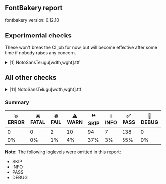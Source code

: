 ## FontBakery report

fontbakery version: 0.12.10



## Experimental checks

These won't break the CI job for now, but will become effective after some time if nobody raises any concern.


<details><summary>[1] NotoSansTelugu[wdth,wght].ttf</summary>
<div>
<details>
    <summary>🔥 <b>FAIL</b> Checking that the typoAscender exceeds the yMax of the /Agrave. <a href="https://fontbakery.readthedocs.io/en/stable/fontbakery/checks/universal.metrics.html#"></a></summary>
    <div>







* 🔥 **FAIL** <p>OS/2.sTypoAscender value should be greater than 944, but got 869 instead</p>
 [code: typoAscender]



</div>
</details>
</div>
</details>




## All other checks



<details><summary>[11] NotoSansTelugu[wdth,wght].ttf</summary>
<div>
<details>
    <summary>🔥 <b>FAIL</b> Check for presence of an ARTICLE.en_us.html file <a href="https://fontbakery.readthedocs.io/en/stable/fontbakery/checks/googlefonts.description.html#"></a></summary>
    <div>







* 🔥 **FAIL** <p>This is a Noto font but it lacks an ARTICLE.en_us.html file.</p>
 [code: missing-article]



* 🔥 **FAIL** <p>This is a Noto font but it lacks a DESCRIPTION.en_us.html file.</p>
 [code: missing-description]



</div>
</details>

<details>
    <summary>⚠️ <b>WARN</b> Check glyphs in mark glyph class are non-spacing. <a href="https://fontbakery.readthedocs.io/en/stable/fontbakery/checks/opentype.gdef.html#"></a></summary>
    <div>







* ⚠️ **WARN** <p>The following spacing glyphs may be in the GDEF mark glyph class by mistake:
aavowelsigntelu (U+0C3E), aavowelsigntelu.spacing (unencoded), aavoweltelu.spacing2 (unencoded), auvowelsigntelu.spacing (unencoded), auvoweltelu.spacing2 (unencoded), auvoweltelu.spacing3 (unencoded), baalttelu.spacing (unencoded), bapostscriptUItelu (unencoded), bapostscriptUItelu.spacing (unencoded), bapostscripttelu (unencoded), bapostscripttelu.spacing (unencoded), bhaalttelu.spacing (unencoded), bhapostscriptUItelu (unencoded), bhapostscriptUItelu.spacing (unencoded), bhapostscripttelu (unencoded), bhapostscripttelu.spacing (unencoded), caalttelu.spacing (unencoded), candrabindu_095telu.spacing (unencoded), capostscriptUItelu.spacing (unencoded), capostscripttelu (unencoded), capostscripttelu.spacing (unencoded), chaalttelu.spacing (unencoded), chapostscriptUItelu (unencoded), chapostscriptUItelu.spacing (unencoded), chapostscripttelu (unencoded), chapostscripttelu.spacing (unencoded), dailengthmarkUItelu.spacing (unencoded), dasubscriptUItelu.spacing (unencoded), dasubscripttelu.spacing (unencoded), ddailengthmarkUItelu.spacing (unencoded), ddasubscriptUItelu.spacing (unencoded), ddasubscripttelu.spacing (unencoded), ddhasubscriptUItelu.spacing (unencoded), ddhasubscripttelu.spacing (unencoded), dhailengthmarkUItelu.spacing (unencoded), dhasubscriptUItelu.spacing (unencoded), dhasubscripttelu.spacing (unencoded), gailengthmarkUItelu.spacing (unencoded), gasubscriptUItelu.spacing (unencoded), gasubscripttelu.spacing (unencoded), ghailengthmarkUItelu.spacing (unencoded), ghasubscriptUItelu.spacing (unencoded), ghasubscripttelu.spacing (unencoded), hailengthmarkUItelu.spacing (unencoded), hasubscriptUItelu.spacing (unencoded), hasubscripttelu.spacing (unencoded), jailengthmarkUItelu.spacing (unencoded), jasubscriptUItelu.spacing (unencoded), jasubscripttelu.spacing (unencoded), jhasubscriptUItelu.spacing (unencoded), jhasubscripttelu.spacing (unencoded), kapostscriptUItelu.spacing (unencoded), kapostscripttelu (unencoded), kapostscripttelu.spacing (unencoded), kassasubscriptUItelu.spacing (unencoded), kassasubscripttelu.spacing (unencoded), khailengthmarkUItelu.spacing (unencoded), khasubscriptUItelu.spacing (unencoded), khasubscripttelu.spacing (unencoded), lailengthmarkUItelu.spacing (unencoded), lasubscriptUItelu.spacing (unencoded), lasubscripttelu.spacing (unencoded), llapostscriptUItelu (unencoded), llapostscriptUItelu.spacing (unencoded), llapostscripttelu (unencoded), llapostscripttelu.spacing (unencoded), lllasubscriptUItelu.spacing (unencoded), lllasubscripttelu.spacing (unencoded), llvocalicvowelsignUItelu (unencoded), llvocalicvowelsignUItelu.spacing (unencoded), llvocalicvowelsigntelu (U+0C63), llvocalicvowelsigntelu.spacing (unencoded), lvocalicvowelsignUItelu.spacing (unencoded), lvocalicvowelsigntelu.spacing (unencoded), maalttelu.spacing (unencoded), mapostscriptUItelu (unencoded), mapostscriptUItelu.spacing (unencoded), mapostscripttelu (unencoded), mapostscripttelu.spacing (unencoded), naalttelu.spacing (unencoded), napostscriptUItelu.spacing (unencoded), napostscripttelu (unencoded), napostscripttelu.spacing (unencoded), ngasubscriptUItelu.spacing (unencoded), ngasubscripttelu.spacing (unencoded), nnailengthmarkUItelu.spacing (unencoded), nnasubscriptUItelu.spacing (unencoded), nnasubscripttelu.spacing (unencoded), nyasubscriptUItelu.spacing (unencoded), nyasubscripttelu.spacing (unencoded), oovowelsigntelu.spacing (unencoded), oovoweltelu.spacing2 (unencoded), oovoweltelu.spacing3 (unencoded), ovowelsigntelu.spacing (unencoded), ovoweltelu.spacing2 (unencoded), ovoweltelu.spacing3 (unencoded), papostscriptUItelu.spacing (unencoded), papostscripttelu (unencoded), papostscripttelu.spacing (unencoded), phapostscriptUItelu (unencoded), phapostscriptUItelu.spacing (unencoded), phapostscripttelu (unencoded), phapostscripttelu.spacing (unencoded), rapostscriptUItelu (unencoded), rrasubscriptUItelu.spacing (unencoded), rrasubscripttelu.spacing (unencoded), rrrasubscriptUItelu.spacing (unencoded), rrrasubscripttelu.spacing (unencoded), rrvocalicvowelsignUItelu (unencoded), rrvocalicvowelsignUItelu.spacing (unencoded), rrvocalicvowelsigntelu (U+0C44), rrvocalicvowelsigntelu.spacing (unencoded), rvocalicvowelsignUItelu (unencoded), rvocalicvowelsignUItelu.spacing (unencoded), rvocalicvowelsigntelu (U+0C43), rvocalicvowelsigntelu.spacing (unencoded), sapostscriptUItelu.spacing (unencoded), sapostscripttelu (unencoded), sapostscripttelu.spacing (unencoded), shapostscriptUItelu (unencoded), shapostscriptUItelu.spacing (unencoded), shapostscripttelu (unencoded), shapostscripttelu.spacing (unencoded), ssailengthmarkUItelu.spacing (unencoded), ssasubscriptUItelu.spacing (unencoded), ssasubscripttelu.spacing (unencoded), tasubscriptUItelu.spacing (unencoded), tasubscripttelu.spacing (unencoded), thailengthmarkUItelu.spacing (unencoded), thasubscriptUItelu.spacing (unencoded), thasubscripttelu.spacing (unencoded), ttailengthmarkUItelu.spacing (unencoded), ttasubscriptUItelu.spacing (unencoded), ttasubscripttelu.spacing (unencoded), tthasubscriptUItelu.spacing (unencoded), tthasubscripttelu.spacing (unencoded), uuvowelsigntelu (U+0C42), uuvowelsigntelu.spacing (unencoded), uuvoweltelu.spacing2 (unencoded), uuvoweltelu.spacing3 (unencoded), uvowelsigntelu (U+0C41), uvowelsigntelu.spacing (unencoded), uvoweltelu.spacing2 (unencoded), uvoweltelu.spacing3 (unencoded), vaalttelu.spacing (unencoded), vapostscriptUItelu.spacing (unencoded), vapostscripttelu (unencoded), vapostscripttelu.spacing (unencoded), yapostscriptUItelu (unencoded), yapostscriptUItelu.spacing (unencoded), yapostscripttelu (unencoded) and yapostscripttelu.spacing (unencoded)</p>
 [code: spacing-mark-glyphs]



</div>
</details>

<details>
    <summary>⚠️ <b>WARN</b> Check mark characters are in GDEF mark glyph class. <a href="https://fontbakery.readthedocs.io/en/stable/fontbakery/checks/opentype.gdef.html#"></a></summary>
    <div>







* ⚠️ **WARN** <p>The following mark characters could be in the GDEF mark glyph class:
viramatelu (U+0C4D)</p>
 [code: mark-chars]



</div>
</details>

<details>
    <summary>⚠️ <b>WARN</b> Check GDEF mark glyph class doesn't have characters that are not marks. <a href="https://fontbakery.readthedocs.io/en/stable/fontbakery/checks/opentype.gdef.html#"></a></summary>
    <div>







* ⚠️ **WARN** <p>The following non-mark characters should not be in the GDEF mark glyph class:
U+0C41, U+0C42, U+0C43 and U+0C44</p>
 [code: non-mark-chars]



</div>
</details>

<details>
    <summary>⚠️ <b>WARN</b> Does the font contain a soft hyphen? <a href="https://fontbakery.readthedocs.io/en/stable/fontbakery/checks/universal.glyphset.html#"></a></summary>
    <div>







* ⚠️ **WARN** <p>This font has a 'Soft Hyphen' character.</p>
 [code: softhyphen]



</div>
</details>

<details>
    <summary>⚠️ <b>WARN</b> Check font contains no unreachable glyphs <a href="https://fontbakery.readthedocs.io/en/stable/fontbakery/checks/universal.glyphset.html#"></a></summary>
    <div>







* ⚠️ **WARN** <p>The following glyphs could not be reached by codepoint or substitution rules:</p>
<pre><code>- aavoweltelu.spacing2

- ailengthmarkUItelu

- ailengthmarknarrowUItelu

- ailengthmarkwideUItelu

- ailengthmarkwiderUItelu

- aivowelsignUItelu

- auvowelsign6telu

- auvowelsigntelu.spacing

- baivowelUItelu

- bapostscriptUItelu

- bapostscriptUItelu.spacing

- bhaivowelUItelu

- bhapostscriptUItelu

- bhapostscriptUItelu.spacing

- caivowelUItelu

- capostscriptUItelu.spacing

- chaivowelUItelu

- chapostscriptUItelu

- chapostscriptUItelu.spacing

- dailengthmarkUItelu

- dailengthmarkUItelu.spacing

- daivowelUItelu

- dasubscriptUItelu

- dasubscriptUItelu.spacing

- dasubscriptlowUItelu

- ddailengthmarkUItelu

- ddailengthmarkUItelu.spacing

- ddaivowelUItelu

- ddasubscriptUItelu

- ddasubscriptUItelu.spacing

- ddasubscriptlowUItelu

- ddhaivowelUItelu

- ddhasubscriptUItelu

- ddhasubscriptUItelu.spacing

- dhailengthmarkUItelu

- dhailengthmarkUItelu.spacing

- dhaivowelUItelu

- dhasubscriptUItelu

- dhasubscriptUItelu.spacing

- dhasubscriptlowUItelu

- dzaivowelUItelu

- gailengthmarkUItelu

- gailengthmarkUItelu.spacing

- gaivowelUItelu

- gasubscriptUItelu

- gasubscriptUItelu.spacing

- ghailengthmarkUItelu

- ghailengthmarkUItelu.spacing

- ghaivowelUItelu

- ghasubscriptUItelu

- ghasubscriptUItelu.spacing

- hailengthmarkUItelu

- hailengthmarkUItelu.spacing

- haivowelUItelu

- hasubscriptUItelu

- hasubscriptUItelu.spacing

- jailengthmarkUItelu

- jailengthmarkUItelu.spacing

- jaivowelUItelu

- jasubscriptUItelu

- jasubscriptUItelu.spacing

- jasubscriptlowUItelu

- jhaivowelUItelu

- jhasubscriptUItelu

- jhasubscriptUItelu.spacing

- kaivowelUItelu

- kapostscriptUItelu.spacing

- kassaivowelUItelu

- kassasubscriptUItelu

- kassasubscriptUItelu.spacing

- khailengthmarkUItelu

- khailengthmarkUItelu.spacing

- khaivowelUItelu

- khasubscriptUItelu

- khasubscriptUItelu.spacing

- lailengthmarkUItelu

- lailengthmarkUItelu.spacing

- laivowelUItelu

- lasubscriptUItelu

- lasubscriptUItelu.spacing

- lasubscriptlowUItelu

- llaivowelUItelu

- llapostscriptUItelu

- llapostscriptUItelu.spacing

- lllaivowelUItelu

- lllasubscriptUItelu

- lllasubscriptUItelu.spacing

- llvocalicvowelsignUItelu

- llvocalicvowelsignUItelu.spacing

- lvocalicvowelsignUItelu

- lvocalicvowelsignUItelu.spacing

- maivowelUItelu

- mapostscriptUItelu

- mapostscriptUItelu.spacing

- naivowelUItelu

- napostscriptUItelu.spacing

- ngaivowelUItelu

- ngasubscriptUItelu

- ngasubscriptUItelu.spacing

- nnailengthmarkUItelu

- nnailengthmarkUItelu.spacing

- nnaivowelUItelu

- nnasubscriptUItelu

- nnasubscriptUItelu.spacing

- nuktailengthmarktelu

- nyaivowelUItelu

- nyasubscriptUItelu

- nyasubscriptUItelu.spacing

- paivowelUItelu

- papostscriptUItelu.spacing

- phaivowelUItelu

- phapostscriptUItelu

- phapostscriptUItelu.spacing

- question

- raivowelUItelu

- rapostscriptUItelu

- rasubscriptlowUItelu

- rraivowelUItelu

- rrasubscriptUItelu

- rrasubscriptUItelu.spacing

- rrraivowelUItelu

- rrrasubscriptUItelu

- rrrasubscriptUItelu.spacing

- rrvocalicvowelsignUItelu

- rrvocalicvowelsignUItelu.spacing

- rvocalicvowelsignUItelu

- rvocalicvowelsignUItelu.spacing

- saivowelUItelu

- sapostscriptUItelu.spacing

- shaivowelUItelu

- shapostscriptUItelu

- shapostscriptUItelu.spacing

- ssailengthmarkUItelu

- ssailengthmarkUItelu.spacing

- ssaivowelUItelu

- ssannasubscriptUItelu

- ssarasubscriptUItelu

- ssasubscriptUItelu

- ssasubscriptUItelu.spacing

- taalttelu

- tailengthmarkUItelu

- tailengthmarknarrowUItelu

- tailengthmarkwideUItelu

- taivowelUItelu

- tasubscriptUItelu

- tasubscriptUItelu.spacing

- tasubscriptlowUItelu

- tasubscriptnarrowUItelu

- tasubscriptwideUItelu

- thailengthmarkUItelu

- thailengthmarkUItelu.spacing

- thaivowelUItelu

- thasubscriptUItelu

- thasubscriptUItelu.spacing

- tsaivowelUItelu

- ttailengthmarkUItelu

- ttailengthmarkUItelu.spacing

- ttaivowelUItelu

- ttasubscriptUItelu

- ttasubscriptUItelu.spacing

- ttasubscriptlowUItelu

- tthaivowelUItelu

- tthasubscriptUItelu

- tthasubscriptUItelu.spacing

- vaivowelUItelu

- vapostscriptUItelu.spacing

- yaivowelUItelu

- yapostscriptUItelu

- yapostscriptUItelu.spacing
</code></pre>
 [code: unreachable-glyphs]



</div>
</details>

<details>
    <summary>⚠️ <b>WARN</b> Glyph names are all valid? <a href="https://fontbakery.readthedocs.io/en/stable/fontbakery/checks/universal.glyphnames.html#"></a></summary>
    <div>







* ⚠️ **WARN** <p>The following glyph names may be too long for some legacy systems which may expect a maximum 31-characters length limit:
llvocalicvowelsignUItelu.spacing and rrvocalicvowelsignUItelu.spacing</p>
 [code: legacy-long-names]



</div>
</details>

<details>
    <summary>⚠️ <b>WARN</b> Validate size, and resolution of article images, and ensure article page has minimum length and includes visual assets. <a href="https://fontbakery.readthedocs.io/en/stable/fontbakery/checks/googlefonts.article.html#"></a></summary>
    <div>







* ⚠️ **WARN** <p>Family metadata at fonts/NotoSansTelugu/googlefonts/variable-ttf does not have an article.</p>
 [code: lacks-article]



</div>
</details>

<details>
    <summary>⚠️ <b>WARN</b> Check for codepoints not covered by METADATA subsets. <a href="https://fontbakery.readthedocs.io/en/stable/fontbakery/checks/googlefonts.subsets.html#"></a></summary>
    <div>







* ⚠️ **WARN** <p>The following codepoints supported by the font are not covered by
any subsets defined in the font's metadata file, and will never
be served. You can solve this by either manually adding additional
subset declarations to METADATA.pb, or by editing the glyphset
definitions.</p>
<ul>
<li>U+02D8 BREVE: try adding one of: yi, canadian-aboriginal</li>
<li>U+02D9 DOT ABOVE: try adding one of: yi, canadian-aboriginal</li>
<li>U+02DB OGONEK: try adding one of: yi, canadian-aboriginal</li>
<li>U+0302 COMBINING CIRCUMFLEX ACCENT: try adding one of: coptic, tifinagh, cherokee, math</li>
<li>U+0306 COMBINING BREVE: try adding one of: old-permic, tifinagh</li>
<li>U+0307 COMBINING DOT ABOVE: try adding one of: hebrew, math, todhri, coptic, duployan, tifinagh, tai-le, malayalam, syriac, old-permic, canadian-aboriginal</li>
<li>U+030A COMBINING RING ABOVE: try adding one of: duployan, syriac</li>
<li>U+030B COMBINING DOUBLE ACUTE ACCENT: try adding one of: cherokee, osage</li>
<li>U+030C COMBINING CARON: try adding one of: cherokee, tai-le</li>
<li>U+0326 COMBINING COMMA BELOW: try adding math</li>
<li>U+0327 COMBINING CEDILLA: try adding math</li>
<li>U+0328 COMBINING OGONEK: not included in any glyphset definition</li>
<li>U+2010 HYPHEN: try adding one of: syloti-nagri, kharoshthi, hebrew, sundanese, arabic, kaithi, yi, coptic, sora-sompeng, kayah-li, lisu, armenian, cham</li>
</ul>
<p>Or you can add the above codepoints to one of the subsets supported by the font: <code>latin</code>, <code>latin-ext</code>, <code>telugu</code></p>
 [code: unreachable-subsetting]



</div>
</details>

<details>
    <summary>⚠️ <b>WARN</b> Ensure soft_dotted characters lose their dot when combined with marks that replace the dot. <a href="https://fontbakery.readthedocs.io/en/stable/fontbakery/checks/shaping.html#"></a></summary>
    <div>







* ⚠️ **WARN** <p>The dot of soft dotted characters used in orthographies <em>must</em> disappear in the following strings: į̀ į́ į̂ į̃ į̄ į̌</p>
<p>The dot of soft dotted characters <em>should</em> disappear in other cases, for example: į̆ į̇ į̈ į̊ į̋ į̦̀ į̦́ į̦̂ į̦̃ į̦̄ į̦̆ į̦̇ į̦̈ į̦̊ į̦̋ į̦̌ į̧̀ į̧́ į̧̂ į̧̃</p>
<p>Your font fully covers the following languages that require the soft-dotted feature: Lithuanian (Latn, 2,357,094 speakers), Dutch (Latn, 31,709,104 speakers).</p>
<p>Your font does <em>not</em> cover the following languages that require the soft-dotted feature: Avokaya (Latn, 100,000 speakers), Han (Latn, 6 speakers), Dii (Latn, 71,000 speakers), Nateni (Latn, 100,000 speakers), Navajo (Latn, 166,319 speakers), Ijo, Southeast (Latn, 2,471,000 speakers), Kpelle, Guinea (Latn, 622,000 speakers), Vute (Latn, 21,000 speakers), Kaska (Latn, 125 speakers), Mango (Latn, 77,000 speakers), Ma’di (Latn, 584,000 speakers), Ekpeye (Latn, 226,000 speakers), Basaa (Latn, 332,940 speakers), Bafut (Latn, 158,146 speakers), Makaa (Latn, 221,000 speakers), Koonzime (Latn, 40,000 speakers), Belarusian (Cyrl, 10,064,517 speakers), Sar (Latn, 500,000 speakers), Gulay (Latn, 250,478 speakers), Ebira (Latn, 2,200,000 speakers), Lugbara (Latn, 2,200,000 speakers), Teke-Ebo (Latn, 260,000 speakers), Dan (Latn, 1,099,244 speakers), Heiltsuk (Latn, 300 speakers), Kom (Latn, 360,685 speakers), Igbo (Latn, 27,823,640 speakers), Bete-Bendi (Latn, 100,000 speakers), Nzakara (Latn, 50,000 speakers), South Central Banda (Latn, 244,000 speakers), Cicipu (Latn, 44,000 speakers), Ejagham (Latn, 120,000 speakers), Yala (Latn, 200,000 speakers), Ngbaka (Latn, 1,020,000 speakers), Mundani (Latn, 34,000 speakers), Aghem (Latn, 38,843 speakers), Southern Kisi (Latn, 360,000 speakers), Zapotec (Latn, 490,000 speakers), Ukrainian (Cyrl, 29,273,587 speakers), Fur (Latn, 1,230,163 speakers), Mfumte (Latn, 79,000 speakers).</p>
 [code: soft-dotted]



</div>
</details>

<details>
    <summary>⚠️ <b>WARN</b> Ensure fonts have ScriptLangTags declared on the 'meta' table. <a href="https://fontbakery.readthedocs.io/en/stable/fontbakery/checks/googlefonts.meta.html#"></a></summary>
    <div>







* ⚠️ **WARN** <p>This font file does not have a 'meta' table.</p>
 [code: lacks-meta-table]



</div>
</details>
</div>
</details>




### Summary

| 💥 ERROR | ☠ FATAL | 🔥 FAIL | ⚠️ WARN | ⏩ SKIP | ℹ️ INFO | ✅ PASS | 🔎 DEBUG | 
| ---|---|---|---|---|---|---|---|
| 0 | 0 | 2 | 10 | 94 | 7 | 138 | 0 | 
| 0% | 0% | 1% | 4% | 37% | 3% | 55% | 0% | 



**Note:** The following loglevels were omitted in this report:


* SKIP
* INFO
* PASS
* DEBUG
